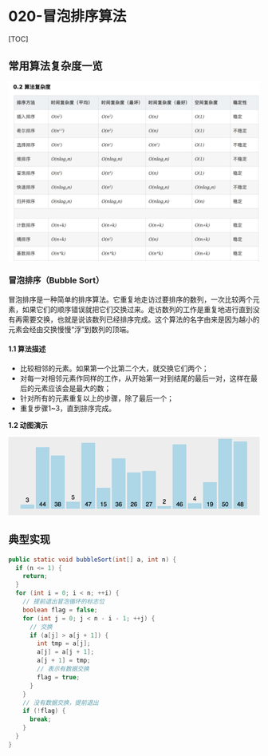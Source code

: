 # 020-冒泡排序算法

[TOC]

## 常用算法复杂度一览

<img src="../../../../assets/image-20210201150652326.png" alt="image-20210201150652326" style="zoom: 67%;" />

### 冒泡排序（Bubble Sort）

冒泡排序是一种简单的排序算法。它重复地走访过要排序的数列，一次比较两个元素，如果它们的顺序错误就把它们交换过来。走访数列的工作是重复地进行直到没有再需要交换，也就是说该数列已经排序完成。这个算法的名字由来是因为越小的元素会经由交换慢慢“浮”到数列的顶端。 

#### 1.1 算法描述

- 比较相邻的元素。如果第一个比第二个大，就交换它们两个；
- 对每一对相邻元素作同样的工作，从开始第一对到结尾的最后一对，这样在最后的元素应该会是最大的数；
- 针对所有的元素重复以上的步骤，除了最后一个；
- 重复步骤1~3，直到排序完成。

**1.2 动图演示**

![img](../../../../assets/849589-20171015223238449-2146169197.gif)

## 典型实现

```java
public static void bubbleSort(int[] a, int n) {
  if (n <= 1) {
    return;
  }
  for (int i = 0; i < n; ++i) {
    // 提前退出冒泡循环的标志位
    boolean flag = false;
    for (int j = 0; j < n - i - 1; ++j) {
      // 交换
      if (a[j] > a[j + 1]) {
        int tmp = a[j];
        a[j] = a[j + 1];
        a[j + 1] = tmp;
        // 表示有数据交换
        flag = true;
      }
    }
    // 没有数据交换，提前退出
    if (!flag) {
      break;
    }
  }
}

```

